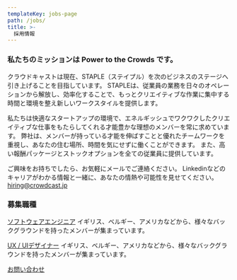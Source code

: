```yaml
---
templateKey: jobs-page
path: /jobs/
title: >-
  採用情報
---
```


### 私たちのミッションは Power to the Crowds です。
クラウドキャストは現在、STAPLE（ステイプル）を次のビジネスのステージへ引き上げることを目指しています。
STAPLEは、従業員の業務を日々のオペレーションから解放し、効率化することで、もっとクリエイティブな作業に集中する時間と環境を整え新しいワークスタイルを提供します。

私たちは快適なスタートアップの環境で、エネルギッシュでワクワクしたクリエイティブな仕事をもたらしてくれる才能豊かな理想のメンバーを常に求めています。
弊社は、メンバーが持っている才能を伸ばすことと優れたチームワークを重視し、あなたの住む場所、時間を気にせずに働くことができます。
また、高い報酬パッケージとストックオプションを全ての従業員に提供しています。

ご興味をお持ちでしたら、お気軽にメールでご連絡ください。
Linkedinなどのキャリアがわかる情報と一緒に、あなたの情熱や可能性を見せてください。
hiring@crowdcast.jp

### 募集職種
<div class="card">
<a href="/jobs/engineer/">ソフトウェアエンジニア</a>
イギリス、ベルギー、アメリカなどから、様々なバックグラウンドを持ったメンバーが集まっています。
</p>
</div>

<div class="card">
<a href="/jobs/designer/">UX / UIデザイナー</a>
イギリス、ベルギー、アメリカなどから、様々なバックグラウンドを持ったメンバーが集まっています。
</p>
</div>

<div class="text-center">
<a class="button is-medium is-primary is-outlined pl5 pr5" href="/contacts/">お問い合わせ</a>
</div>
